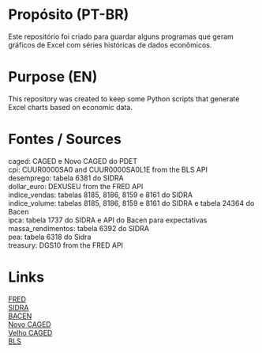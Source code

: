 # Propósito (PT-BR)

Este repositório foi criado para guardar alguns programas que geram gráficos de Excel com séries históricas de dados econômicos.

# Purpose (EN)

This repository was created to keep some Python scripts that generate Excel charts based on economic data.

# Fontes / Sources

caged: CAGED e Novo CAGED do PDET  
cpi: CUUR0000SA0 and CUUR0000SA0L1E from the BLS API  
desemprego: tabela 6381 do SIDRA  
dollar_euro: DEXUSEU from the FRED API  
indice_vendas: tabelas 8185, 8186, 8159 e 8161 do SIDRA  
indice_volume: tabelas 8185, 8186, 8159 e 8161 do SIDRA e tabela 24364 do Bacen  
ipca: tabela 1737 do SIDRA e API do Bacen para expectativas  
massa_rendimentos: tabela 6392 do SIDRA  
pea: tabela 6318 do Sidra  
treasury: DGS10 from the FRED API

# Links

[FRED](https://fred.stlouisfed.org/docs/api/fred/)  
[SIDRA](https://servicodados.ibge.gov.br/api/docs/agregados?versao=3)  
[BACEN](https://dadosabertos.bcb.gov.br/dataset/expectativas-mercado/resource/d420a704-75a7-4f45-8f4b-0fca813c70f0)  
[Novo CAGED](http://pdet.mte.gov.br/novo-caged?view=default)  
[Velho CAGED](http://pdet.mte.gov.br/caged)  
[BLS](https://www.bls.gov/developers/home.htm)